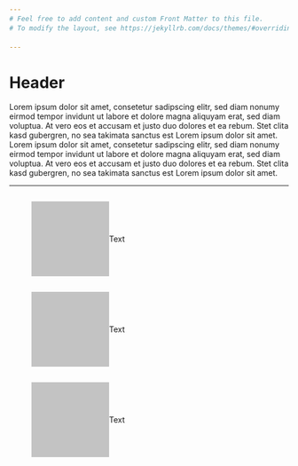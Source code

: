 ```yaml
---
# Feel free to add content and custom Front Matter to this file.
# To modify the layout, see https://jekyllrb.com/docs/themes/#overriding-theme-defaults

---
```

# Header
Lorem ipsum dolor sit amet, consetetur sadipscing elitr, sed diam nonumy eirmod tempor invidunt ut labore et dolore magna aliquyam erat, sed diam voluptua. At vero eos et accusam et justo duo dolores et ea rebum. Stet clita kasd gubergren, no sea takimata sanctus est Lorem ipsum dolor sit amet. Lorem ipsum dolor sit amet, consetetur sadipscing elitr, sed diam nonumy eirmod tempor invidunt ut labore et dolore magna aliquyam erat, sed diam voluptua. At vero eos et accusam et justo duo dolores et ea rebum. Stet clita kasd gubergren, no sea takimata sanctus est Lorem ipsum dolor sit amet.

---
<div style="display: flex; flex-direction: column;">
    <figure class="image is-128x128" style="display: flex; align-items: center;">
        <img src="assets/images/testimage.png">
        <figcaption>Text</figcaption>
    </figure>
    <figure class="image is-128x128" style="display: flex; align-items: center;">
        <img src="assets/images/testimage.png">
        <figcaption>Text</figcaption>
    </figure>
    <figure class="image is-128x128" style="display: flex; align-items: center;">
        <img src="assets/images/testimage.png">
        <figcaption>Text</figcaption>
    </figure>
</div>